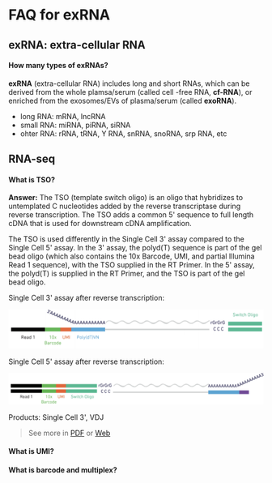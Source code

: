 # FAQ for exRNA

## exRNA: extra-cellular RNA

#### How many types of exRNAs?

**exRNA** (extra-cellular RNA) includes long and short RNAs, which can be derived from the whole plamsa/serum (called cell -free RNA, **cf-RNA**), or enriched from the exosomes/EVs of plasma/serum (called **exoRNA**).

* long RNA: mRNA, lncRNA
* small RNA: miRNA, piRNA, siRNA
* ohter RNA: rRNA, tRNA, Y RNA, snRNA, snoRNA, srp RNA, etc

## RNA-seq

#### What is TSO?

**Answer:** The TSO (template switch oligo) is an oligo that hybridizes to untemplated C nucleotides added by the reverse transcriptase during reverse transcription. The TSO adds a common 5' sequence to full length cDNA that is used for downstream cDNA amplification.

The TSO is used differently in the Single Cell 3' assay compared to the Single Cell 5' assay. In the 3' assay, the polyd(T) sequence is part of the gel bead oligo (which also contains the 10x Barcode, UMI, and partial Illumina Read 1 sequence), with the TSO supplied in the RT Primer. In the 5' assay, the polyd(T) is supplied in the RT Primer, and the TSO is part of the gel bead oligo.


Single Cell 3' assay after reverse transcription:


![TSO-3](img/TSO-3.png)

 

Single Cell 5' assay after reverse transcription:

![TSP-5](img/TSO-5.png)

Products: Single Cell 3', VDJ


> See more in [PDF](https://github.com/lulab/lulab.github.io/blob/master/exRNA/FAQ/pdf/TSO.pdf) or [Web](https://kb.10xgenomics.com/hc/en-us/articles/360001493051-What-is-a-template-switch-oligo-TSO-)



#### What is UMI?

#### What is barcode and multiplex?

